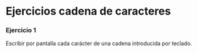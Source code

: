 # Ejercicios cadena de caracteres

### Ejercicio 1

Escribir por pantalla cada carácter de una cadena introducida por teclado.